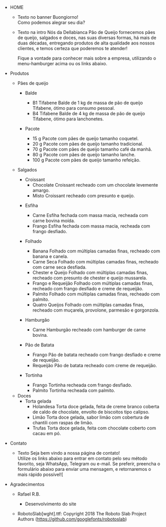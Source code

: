 - HOME
  * Texto no banner
    Buongiorno!<br>Como podemos alegrar seu dia?
  * Texto na intro
    Nós da Dellabianca Pão de Queijo fornecemos pães de queijo, salgados e doces, nas suas diversas formas, há mais de duas décadas, entregando produtos de alta qualidade aos nossos clientes, e temos certeza que poderemos te atender!

    Fique a vontade para conhecer mais sobre a empresa, utilizando o menu-hamburger acima ou os links abaixo.

- Produtos
  * Pães de queijo
    * Balde
      * B1 Tifabene
        Balde de 1 kg de massa de pão de queijo Tifabene, ótimo para consumo pessoal.
      * B4 Tifabene
        Balde de 4 kg de massa de pão de queijo Tifabene, ótimo para lanchonetes.

    * Pacote
      * 15 g 
        Pacote com pães de queijo tamanho coquetel.
      * 20 g
        Pacote com pães de queijo tamanho tradicional.
      * 70 g
        Pacote com pães de queijo tamanho café da manhã.
      * 80 g
        Pacote com pães de queijo tamanho lanche.
      * 100 g
        Pacote com pães de queijo tamanho refeição.
  
  - Salgados
    - Croissant
      * Chocolate
        Croissant recheado com um chocolate levemente amargo.
      * Misto
        Croissant recheado com presunto e queijo.

    * Esfiha
      * Carne
        Esfiha fechada com massa macia, recheada com carne bovina moída.
      * Frango
        Esfiha fechada com massa macia, recheada com frango desfiado.
    
    * Folhado
      * Banana
        Folhado com múltiplas camadas finas, recheado com banana e canela.
      * Carne Seca
        Folhado com múltiplas camadas finas, recheado com carne seca desfiada.
      * Chester e Queijo
        Folhado com múltiplas camadas finas, recheado com presunto de chester e queijo mussarela.
      * Frango e Requeijão
        Folhado com múltiplas camadas finas, recheado com frango desfiado e creme de requeijão.
      * Palmito
        Folhado com múltiplas camadas finas, recheado com palmito.
      * Quatro Queijos
        Folhado com múltiplas camadas finas, recheado com muçarela, provolone, parmesão e gorgonzola.
    
    * Hamburgão
      * Carne
        Hamburgão recheado com hamburger de carne bovina.
    
    * Pão de Batata
      * Frango
        Pão de batata recheado com frango desfiado e creme de requeijão.
      * Requeijão
        Pão de batata recheado com creme de requeijão.
    
    * Tortinha
      * Frango
        Tortinha recheada com frango desfiado.
      * Palmito
        Tortinha recheada com palmito.

  * Doces
    * Torta gelada
      * Holandesa
        Torta doce gelada, feita de creme branco coberta de caldo de chocolate, envolto de biscoitos tipo calipso.
      * Limão
        Torta doce gelada, sabor limão com cobertura de chantili com raspas de limão.
      * Trufas
        Torta doce gelada, feita com chocolate coberto com cacau em pó.

- Contato
  - Texto
    Seja bem vindo a nossa página de contato!<br>
    Utilize os links abaixo para entrar em contato pelo seu método favorito, seja WhatsApp, Telegram ou e-mail.
    Se preferir, preencha o formulário abaixo para enviar uma mensagem, e retornaremos o mais rápido possível![
  
- Agradecimentos
  - Rafael R.B.
    - Desenvolvimento do site
    
  - RobotoSlab[wght].ttf: Copyright 2018 The Roboto Slab Project Authors (https://github.com/googlefonts/robotoslab)